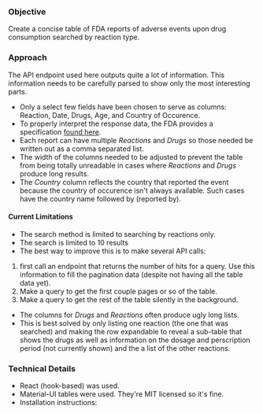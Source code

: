 ### Objective

Create a concise table of FDA reports of adverse events upon drug consumption searched by reaction type.

### Approach

The API endpoint used here outputs quite a lot of information. This information needs to be carefully parsed to show only the most interesting parts.
* Only a select few fields have been chosen to serve as columns: Reaction, Date, Drugs, Age, and Country of Occurence.
* To properly interpret the response data, the FDA provides a specification [found here](https://www.fda.gov/media/111763/download).
* Each report can have multiple *Reactions* and *Drugs* so those needed be written out as a comma separated list.
* The width of the columns needed to be adjusted to prevent the table from being totally unreadable in cases where *Reactions* and *Drugs* produce long results.
* The *Country* column reflects the country that reported the event because the country of occurence isn't always available. Such cases have the country name followed by (reported by).

#### Current Limitations
* The search method is limited to searching by reactions only.
* The search is limited to 10 results
 * The best way to improve this is to make several API calls:
  1. first call an endpoint that returns the number of hits for a query. Use this information to fill the pagination data (despite not having all the table data yet).
  2. Make a query to get the first couple pages or so of the table.
  3. Make a query to get the rest of the table silently in the background. 
* The columns for *Drugs* and *Reactions* often produce ugly long lists.
 * This is best solved by only listing one reaction (the one that was searched) and making the row expandable to reveal a sub-table that shows the drugs as well as information on the dosage and perscription period (not currently shown) and the a list of the other reactions.

### Technical Details
* React (hook-based) was used.
 * Material-UI tables were used. They're MIT licensed so it's fine.
 * Installation instructions:

